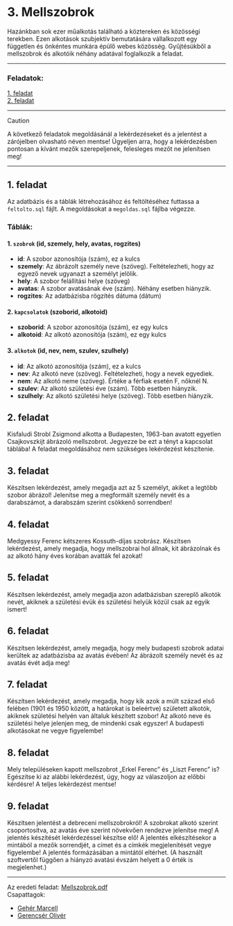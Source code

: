 # 3. Mellszobrok

Hazánkban sok ezer műalkotás található a köztereken és közösségi terekben. Ezen alkotások
szubjektív bemutatására vállalkozott egy független és önkéntes munkára épülő webes közösség.
Gyűjtésükből a mellszobrok és alkotóik néhány adatával foglalkozik a feladat.

---
### Feladatok:
[1. feladat](#1-feladat)<br>
[2. feladat](#2-feladat)


---

> [!CAUTION]
A következő feladatok megoldásánál a lekérdezéseket és a jelentést a zárójelben olvasható néven mentse! Ügyeljen arra, hogy a lekérdezésben pontosan a kívánt mezők szerepeljenek, felesleges mezőt ne jelenítsen meg! 

---
## 1. feladat
Az adatbázis és a táblák létrehozásához és feltöltéséhez futtassa a `feltolto.sql` fájlt. A megoldásokat a `megoldas.sql` fájlba végezze.

### Táblák:
#### 1. `szobrok` (id, szemely, hely, avatas, rogzites)
- **id**: A szobor azonosítója (szám), ez a kulcs
- **szemely**: Az ábrázolt személy neve (szöveg). Feltételezheti, hogy az egyező nevek ugyanazt a személyt jelölik.
- **hely**: A szobor felállítási helye (szöveg)
- **avatas**: A szobor avatásának éve (szám). Néhány esetben hiányzik.
- **rogzites**: Az adatbázisba rögzítés dátuma (dátum)
#### 2. `kapcsolatok` (szoborid, alkotoid)
- **szoborid**: A szobor azonosítója (szám), ez egy kulcs
- **alkotoid**: Az alkotó azonosítója (szám), ez egy kulcs
#### 3. `alkotok` (id, nev, nem, szulev, szulhely)
- **id**: Az alkotó azonosítója (szám), ez a kulcs
- **nev**: Az alkotó neve (szöveg). Feltételezheti, hogy a nevek egyediek.
- **nem**: Az alkotó neme (szöveg). Értéke a férfiak esetén F, nőknél N.
- **szulev**: Az alkotó születési éve (szám). Több esetben hiányzik.
- **szulhely**: Az alkotó születési helye (szöveg). Több esetben hiányzik.

## 2. feladat 
Kisfaludi Strobl Zsigmond alkotta a Budapesten, 1963-ban avatott egyetlen Csajkovszkijt
ábrázoló mellszobrot. Jegyezze be ezt a tényt a kapcsolat táblába! A feladat megoldásához
nem szükséges lekérdezést készítenie. 

## 3. feladat 
Készítsen lekérdezést, amely megadja azt az 5 személyt, akiket a legtöbb szobor ábrázol!
Jelenítse meg a megformált személy nevét és a darabszámot, a darabszám szerint csökkenő
sorrendben! 

## 4. feladat 
Medgyessy Ferenc kétszeres Kossuth-díjas szobrász. Készítsen lekérdezést, amely
megadja, hogy mellszobrai hol állnak, kit ábrázolnak és az alkotó hány éves korában avatták
fel azokat!

## 5. feladat 
Készítsen lekérdezést, amely megadja azon adatbázisban szereplő alkotók nevét, akiknek
a születési évük és születési helyük közül csak az egyik ismert! 

## 6. feladat 
Készítsen lekérdezést, amely megadja, hogy mely budapesti szobrok adatai kerültek
az adatbázisba az avatás évében! Az ábrázolt személy nevét és az avatás évét adja meg!

## 7. feladat 
Készítsen lekérdezést, amely megadja, hogy kik azok a múlt század első felében (1901 és
1950 között, a határokat is beleértve) született alkotók, akiknek születési helyén van általuk
készített szobor! Az alkotó neve és születési helye jelenjen meg, de mindenki csak egyszer!
A budapesti alkotásokat ne vegye figyelembe!

## 8. feladat 
Mely településeken kapott mellszobrot „Erkel Ferenc” és „Liszt Ferenc” is? Egészítse ki
az alábbi lekérdezést, úgy, hogy az válaszoljon az előbbi kérdésre! A teljes lekérdezést
mentse!

## 9. feladat 
Készítsen jelentést a debreceni mellszobrokról! A szobrokat alkotó szerint csoportosítva,
az avatás éve szerint növekvően rendezve jelenítse meg! A jelentés készítését lekérdezéssel
készítse elő! A jelentés elkészítésekor a mintából a mezők sorrendjét, a címet és a címkék
megjelenítését vegye figyelembe! A jelentés formázásában a mintától eltérhet. (A használt
szoftvertől függően a hiányzó avatási évszám helyett a 0 érték is megjelenhet.) 

---

Az eredeti feladat: [Mellszobrok.pdf](http://informatika.fazekas.hu/wp-content/uploads/2023/02/Mellszobrok.pdf)
<br>
Csapattagok:
- [Gehér Marcell](https://github.com/Geher-Marcell)
- [Gerencsér Olivér](https://github.com/GerencserOliver)
	
